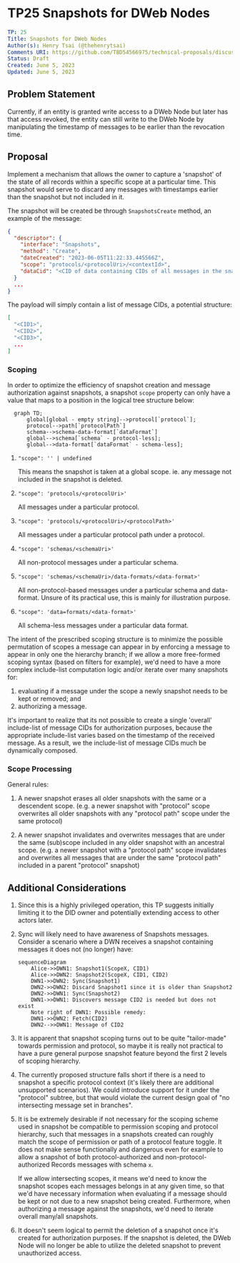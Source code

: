 # TP25 Snapshots for DWeb Nodes

```yaml
TP: 25
Title: Snapshots for DWeb Nodes
Author(s): Henry Tsai (@thehenrytsai)
Comments URI: https://github.com/TBD54566975/technical-proposals/discussions/
Status: Draft
Created: June 5, 2023
Updated: June 5, 2023
```

## Problem Statement

Currently, if an entity is granted write access to a DWeb Node but later has that access revoked, the entity can still write to the DWeb Node by manipulating the timestamp of messages to be earlier than the revocation time.


## Proposal

Implement a mechanism that allows the owner to capture a 'snapshot' of the state of all records within a specific scope at a particular time. This snapshot would serve to discard any messages with timestamps earlier than the snapshot but not included in it.

The snapshot will be created be through `SnapshotsCreate` method, an example of the message:

```json
{
  "descriptor": {
    "interface": "Snapshots",
    "method": "Create",
    "dateCreated": "2023-06-05T11:22:33.445566Z",
    "scope": "protocols/<protocolUri>/<contextId>",
    "dataCid": "<CID of data containing CIDs of all messages in the snapshot"
  }
  ...
}
```

The payload will simply contain a list of message CIDs, a potential structure:

```json
[
  "<CID1>",
  "<CID2>",
  "<CID3>",
  ...
]
```

### Scoping

In order to optimize the efficiency of snapshot creation and message authorization against snapshots, a snapshot `scope` property can only have a value that maps to a position in the logical tree structure below:

```mermaid
  graph TD;
      global[global - empty string]-->protocol[`protocol`];
      protocol-->path[`protocolPath`]
      schema-->schema-data-format[`dataFormat`]
      global-->schema[`schema` - protocol-less];
      global-->data-format[`dataFormat` - schema-less];

```

1. `"scope": '' | undefined`

   This means the snapshot is taken at a global scope. ie. any message not included in the snapshot is deleted.

1. `"scope": 'protocols/<protocolUri>'`

   All messages under a particular protocol.

1. `"scope": 'protocols/<protocolUri>/<protocolPath>'`

   All messages under a particular protocol path under a protocol.

1. `"scope": 'schemas/<schemaUri>'`

   All non-protocol messages under a particular schema.

1. `"scope": 'schemas/<schemaUri>/data-formats/<data-format>'`

   All non-protocol-based messages under a particular schema and data-format.
   Unsure of its practical use, this is mainly for illustration purpose.

1. `"scope": 'data=formats/<data-format>'`

   All schema-less messages under a particular data format.

The intent of the prescribed scoping structure is to minimize the possible permutation of scopes a message can appear in by enforcing a message to appear in only one the hierarchy branch; if we allow a more free-formed scoping syntax (based on filters for example), we'd need to have a more complex include-list computation logic and/or iterate over many snapshots for:
   1. evaluating if a message under the scope a newly snapshot needs to be kept or removed; and
   1. authorizing a message.


It's important to realize that its not possible to create a single 'overall' include-list of message CIDs for authorization purposes, because the appropriate include-list varies based on the timestamp of the received message. As a result, we the include-list of message CIDs much be dynamically composed.

### Scope Processing

General rules:

1. A newer snapshot erases all older snapshots with the same or a descendent scope. (e.g. a newer snapshot with "protocol" scope overwrites all older snapshots with any "protocol path" scope under the same protocol)

1. A newer snapshot invalidates and overwrites messages that are under the same (sub)scope included in any older snapshot with an ancestral scope. (e.g. a newer snapshot with a "protocol path" scope invalidates and overwrites all messages that are under the same "protocol path" included in a parent "protocol" snapshot)

## Additional Considerations

1. Since this is a highly privileged operation, this TP suggests initially limiting it to the DID owner and potentially extending access to other actors later.

1. Sync will likely need to have awareness of Snapshots messages. Consider a scenario where a DWN receives a snapshot containing messages it does not (no longer) have:

    ```mermaid
    sequenceDiagram
        Alice->>DWN1: Snapshot1(ScopeX, CID1)
        Alice->>DWN2: Snapshot2(ScopeX, CID1, CID2)
        DWN1->>DWN2: Sync(Snapshot1)
        DWN2->>DWN2: Discard Snapshot1 since it is older than Snapshot2
        DWN2->>DWN1: Sync(Snapshot2)
        DWN1->>DWN1: Discovers message CID2 is needed but does not exist
        Note right of DWN1: Possible remedy:
        DWN1->>DWN2: Fetch(CID2)
        DWN2-->>DWN1: Message of CID2
    ```

1. It is apparent that snapshot scoping turns out to be quite "tailor-made" towards permission and protocol, so maybe it is really not practical to have a pure general purpose snapshot feature beyond the first 2 levels of scoping hierarchy.

1. The currently proposed structure falls short if there is a need to snapshot a specific protocol context (it's likely there are additional unsupported scenarios). We could introduce support for it under the "protocol" subtree, but that would violate the current design goal of "no intersecting message set in branches".

1. It is be extremely desirable if not necessary for the scoping scheme used in snapshot be compatible to permission scoping and protocol hierarchy, such that messages in a snapshots created can roughly match the scope of permission or path of a protocol feature toggle. It does not make sense functionally and dangerous even for example to allow a snapshot of both protocol-authorized and non-protocol-authorized Records messages with schema `x`. 

   If we allow intersecting scopes, it means we'd need to know the snapshot scopes each messages belongs in at any given time, so that we'd have necessary information when evaluating if a message should be kept or not due to a new snapshot being created. Furthermore, when authorizing a message against the snapshots, we'd need to iterate overall many/all snapshots.

1. It doesn't seem logical to permit the deletion of a snapshot once it's created for authorization purposes. If the snapshot is deleted, the DWeb Node will no longer be able to utilize the deleted snapshot to prevent unauthorized access.
